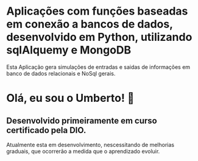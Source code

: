
# Aplicações com funções baseadas em conexão a bancos de dados, desenvolvido em Python, utilizando sqlAlquemy e MongoDB

Esta Aplicação gera simulações de entradas e saidas de informações em banco de dados relacionais e NoSql gerais. 




# Olá, eu sou o Umberto! 👋


## Desenvolvido primeiramente em curso certificado pela DIO.

Atualmente esta em desenvolvimento, nescessitando de melhorias graduais, que ocorrerão a medida que o aprendizado evoluir.

